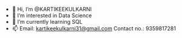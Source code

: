 - 👋 Hi, I’m @KARTIKEEKULKARNI
- 👀 I’m interested in Data Science
- 🌱 I’m currently learning SQL
- 📫 Email: kartikeekulkarni31@gmail.com Contact no.: 9359817281

<!---
KARTIKEEKULKARNI/KARTIKEEKULKARNI is a ✨ special ✨ repository because its `README.md` (this file) appears on your GitHub profile.
You can click the Preview link to take a look at your changes.
--->
